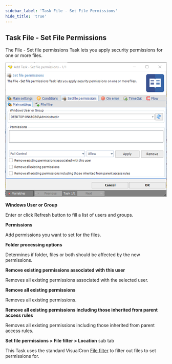```yaml
---
sidebar_label: 'Task File - Set File Permissions'
hide_title: 'true'
---
```


## Task File - Set File Permissions

The File - Set file permissions Task lets you apply security permissions for one or more  files.

![](../../../../../static/img/taskfilesetfilepermissions.png)

**Windows User or Group**

Enter or click Refresh button to fill a list of users and groups.
 
**Permissions**

Add permissions you want to set for the files.
 
**Folder processing options**

Determines if folder, files or both should be affected by the new permissions.
 
**Remove existing permissions associated with this user**

Removes all existing permissions associated with the selected user.
 
**Remove all existing permissions**

Removes all existing permissions.
 
**Remove all existing permissions including those inherited from parent access rules**

Removes all existing permissions including those inherited from parent access rules.
 
**Set file permissions > File filter > Location** sub tab

This Task uses the standard VisualCron [File filter](../../../server/job-tasks-file-filter) to filter out files to set permissions for.

